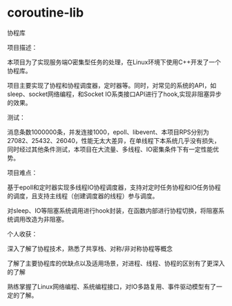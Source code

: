 # coroutine-lib
协程库

项目描述：

本项目为了实现服务端O密集型任务的处理，在Linux环境下使用C++开发了一个协程库。

项目主要实现了协程和协程调度器，定时器等。同时，对常见的系统的API，如sleep、socket网络编程，和Socket IO系类接口API进行了hook,实现非阻塞异步的效果。

测试：

消息条数1000000条，并发连接1000，epoll、libevent、本项目RPS分别为27082、25432、26040，性能无太大差异，在单线程下本系统几乎没有损失，同时经过其他条件测试，本项目在大流量、多线程、IO密集条件下有一定性能优势。

项目难点：

基于epoll和定时器实现多线程IO协程调度器，支持对定时任务协程和IO任务协程的调度，且支持主线程（创建调度器的线程）参与调度。

对sleep、IO等阻塞系统调用进行hook封装，在函数内部进行协程切换，将阻塞系统调用改造为非阻塞。

个人收获：

深入了解了协程技术，熟悉了共享栈、对称/非对称协程等概念

了解了主要协程库的优缺点以及适用场景，对进程、线程、协程的区别有了更深入的了解

熟练掌握了Linux网络编程、系统编程接口，对IO多路复用、事件驱动模型有了一定的了解。